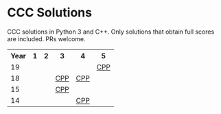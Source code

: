 # CCC Solutions

CCC solutions in Python 3 and C++. Only solutions that obtain full scores are included. PRs welcome.
<table><tr><th>Year</th><th>1</th><th>2</th><th>3</th><th>4</th><th>5</th></tr><tr><td>19</td><td></td><td></td><td></td><td></td><td><a href="https://github.com/leogao2/ccc-solutions/tree/master/solutions/19s5.cpp">CPP</a></td><tr><td>18</td><td></td><td></td><td><a href="https://github.com/leogao2/ccc-solutions/tree/master/solutions/18s3.cpp">CPP</a></td><td><a href="https://github.com/leogao2/ccc-solutions/tree/master/solutions/18s4.cpp">CPP</a></td><td></td><tr><td>15</td><td></td><td></td><td><a href="https://github.com/leogao2/ccc-solutions/tree/master/solutions/15s3.cpp">CPP</a></td><td></td><td></td><tr><td>14</td><td></td><td></td><td></td><td><a href="https://github.com/leogao2/ccc-solutions/tree/master/solutions/14s4.cpp">CPP</a></td><td></td>